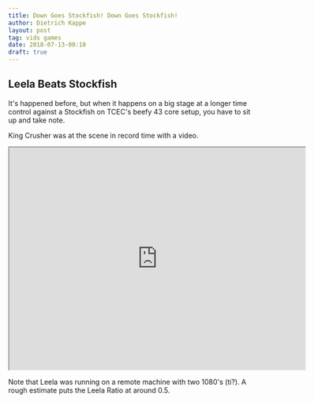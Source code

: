 ```yaml
---
title: Down Goes Stockfish! Down Goes Stockfish!
author: Dietrich Kappe
layout: post
tag: vids games
date: 2018-07-13-00:10
draft: true
---
```

## Leela Beats Stockfish

It's happened before, but when it happens on a big stage at a longer time control against a Stockfish on TCEC's beefy 43 core setup,
you have to sit up and take note.

King Crusher was at the scene in record time with a video.

<iframe width="600" height="450"
src="https://www.youtube.com/embed/gt5NDPprvHc">
</iframe>

Note that Leela was running on a remote machine with two 1080's (ti?). A rough estimate puts the Leela Ratio at around 0.5.
